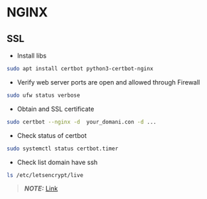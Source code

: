 # NGINX

## SSL
- Install libs
```bash
sudo apt install certbot python3-certbot-nginx
```

- Verify web server ports are open and allowed through Firewall
```bash
sudo ufw status verbose
```

- Obtain and SSL certificate
```bash
sudo certbot --nginx -d  your_domani.con -d ...
```

- Check status of certbot
```bash
sudo systemctl status certbot.timer
```

- Check list domain have ssh
```bash
ls /etc/letsencrypt/live
```



> **_NOTE:_**  <a href="https://www.youtube.com/watch?v=t35Mmyxmgto&lc=UgxlO2h5x4qYmyW1QW14AaABAg.AAUidaxuxA9AAUskHVlCun">Link</a>

